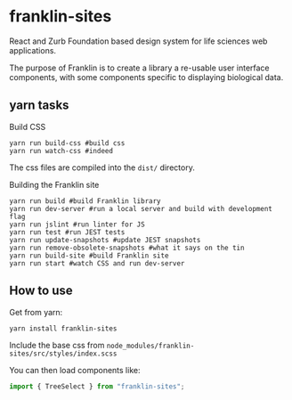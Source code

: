# franklin-sites

React and Zurb Foundation based design system for life sciences web applications.

The purpose of Franklin is to create a library a re-usable user interface components, with some components specific to displaying biological data.

## yarn tasks

Build CSS

```shell
yarn run build-css #build css
yarn run watch-css #indeed
```

The css files are compiled into the `dist/` directory.

Building the Franklin site

```shell
yarn run build #build Franklin library
yarn run dev-server #run a local server and build with development flag
yarn run jslint #run linter for JS
yarn run test #run JEST tests
yarn run update-snapshots #update JEST snapshots
yarn run remove-obsolete-snapshots #what it says on the tin
yarn run build-site #build Franklin site
yarn run start #watch CSS and run dev-server
```

## How to use

Get from yarn:

```shell
yarn install franklin-sites
```

Include the base css from `node_modules/franklin-sites/src/styles/index.scss`

You can then load components like:

```javascript
import { TreeSelect } from "franklin-sites";
```
